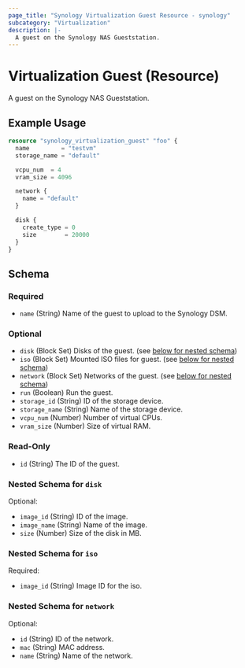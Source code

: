 ```yaml
---
page_title: "Synology Virtualization Guest Resource - synology"
subcategory: "Virtualization"
description: |-
  A guest on the Synology NAS Gueststation.
---
```


# Virtualization Guest (Resource)

A guest on the Synology NAS Gueststation.

## Example Usage

```terraform
resource "synology_virtualization_guest" "foo" {
  name         = "testvm"
  storage_name = "default"

  vcpu_num  = 4
  vram_size = 4096

  network {
    name = "default"
  }

  disk {
    create_type = 0
    size        = 20000
  }
}
```

<!-- schema generated by tfplugindocs -->
## Schema

### Required

- `name` (String) Name of the guest to upload to the Synology DSM.

### Optional

- `disk` (Block Set) Disks of the guest. (see [below for nested schema](#nestedblock--disk))
- `iso` (Block Set) Mounted ISO files for guest. (see [below for nested schema](#nestedblock--iso))
- `network` (Block Set) Networks of the guest. (see [below for nested schema](#nestedblock--network))
- `run` (Boolean) Run the guest.
- `storage_id` (String) ID of the storage device.
- `storage_name` (String) Name of the storage device.
- `vcpu_num` (Number) Number of virtual CPUs.
- `vram_size` (Number) Size of virtual RAM.

### Read-Only

- `id` (String) The ID of the guest.

<a id="nestedblock--disk"></a>
### Nested Schema for `disk`

Optional:

- `image_id` (String) ID of the image.
- `image_name` (String) Name of the image.
- `size` (Number) Size of the disk in MB.


<a id="nestedblock--iso"></a>
### Nested Schema for `iso`

Required:

- `image_id` (String) Image ID for the iso.


<a id="nestedblock--network"></a>
### Nested Schema for `network`

Optional:

- `id` (String) ID of the network.
- `mac` (String) MAC address.
- `name` (String) Name of the network.